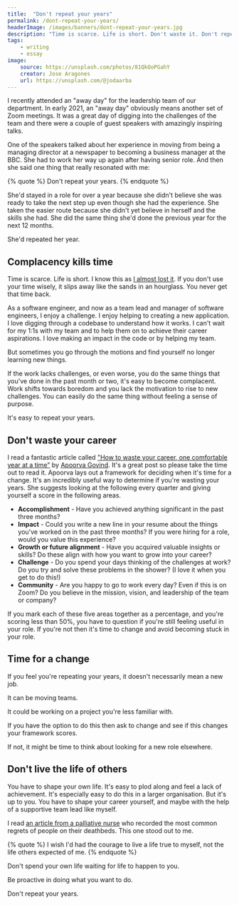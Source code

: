 ```yaml
---
title:  "Don't repeat your years"
permalink: /dont-repeat-your-years/
headerImage: /images/banners/dont-repeat-your-years.jpg
description: "Time is scarce. Life is short. Don't waste it. Don't repeat your years."
tags:
    - writing
    - essay
image:
    source: https://unsplash.com/photos/81QkOoPGahY
    creator: Jose Aragones
    url: https://unsplash.com/@jodaarba
---
```


I recently attended an "away day" for the leadership team of our department. In early 2021, an "away day" obviously means another set of Zoom meetings. It was a great day of digging into the challenges of the team and there were a couple of guest speakers with amazingly inspiring talks.

One of the speakers talked about her experience in moving from being a managing director at a newspaper to becoming a business manager at the BBC. She had to work her way up again after having senior role. And then she said one thing that really resonated with me:
 
{% quote %}
Don't repeat your years.
{% endquote %}

She'd stayed in a role for over a year because she didn't believe she was ready to take the next step up even though she had the experience. She taken the easier route because she didn't yet believe in herself and the skills she had. She did the same thing she'd done the previous year for the next 12 months.

She'd repeated her year.

## Complacency kills time

Time is scarce. Life is short. I know this as [I almost lost it](/how-i-almost-died/). If you don't use your time wisely, it slips away like the sands in an hourglass. You never get that time back.

As a software engineer, and now as a team lead and manager of software engineers, I enjoy a challenge. I enjoy helping to creating a new application. I love digging through a codebase to understand how it works. I can't wait for my 1:1s with my team and to help them on to achieve their career aspirations. I love making an impact in the code or by helping my team.

But sometimes you go through the motions and find yourself no longer learning new things.

If the work lacks challenges, or even worse, you do the same things that you've done in the past month or two, it's easy to become complacent. Work shifts towards boredom and you lack the motivation to rise to new challenges. You can easily do the same thing without feeling a sense of purpose.

It's easy to repeat your years.

## Don't waste your career

I read a fantastic article called ["How to waste your career, one comfortable year at a time"](https://apoorvagovind.substack.com/p/how-to-waste-your-career-one-comfortable) by [Apoorva Govind](https://twitter.com/appyg99). It's a great post so please take the time out to read it. Apoorva lays out a framework for deciding when it's time for a change. It's an incredibly useful way to determine if you're wasting your years. She suggests looking at the following every quarter and giving yourself a score in the following areas.

- **Accomplishment** - Have you achieved anything significant in the past three months?
- **Impact** - Could you write a new line in your resume about the things you've worked on in the past three months? If you were hiring for a role, would you value this experience?
- **Growth or future alignment** - Have you acquired valuable insights or skills? Do these align with how you want to grow into your career?
- **Challenge** - Do you spend your days thinking of the challenges at work? Do you try and solve these problems in the shower? (I love it when you get to do this!)
- **Community** - Are you happy to go to work every day? Even if this is on Zoom? Do you believe in the mission, vision, and leadership of the team or company?

If you mark each of these five areas together as a percentage, and you're scoring less than 50%, you have to question if you're still feeling useful in your role. If you're not then it's time to change and avoid becoming stuck in your role.

## Time for a change

If you feel you're repeating your years, it doesn't necessarily mean a new job.

It can be moving teams.

It could be working on a project you're less familiar with.

If you have the option to do this then ask to change and see if this changes your framework scores.

If not, it might be time to think about looking for a new role elsewhere.

## Don't live the life of others

You have to shape your own life. It's easy to plod along and feel a lack of achievement. It's especially easy to do this in a larger organisation. But it's up to you. You have to shape your career yourself, and maybe with the help of a supportive team lead like myself.

I read [an article from a palliative nurse]((https://www.theguardian.com/lifeandstyle/2012/feb/01/top-five-regrets-of-the-dying)) who recorded the most common regrets of people on their deathbeds. This one stood out to me.

{% quote %}
I wish I'd had the courage to live a life true to myself, not the life others expected of me.
{% endquote %}

Don't spend your own life waiting for life to happen to you.

Be proactive in doing what you want to do.

Don't repeat your years.

